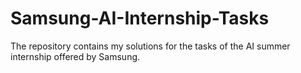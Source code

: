 # Samsung-AI-Internship-Tasks
The repository contains my solutions for the tasks of the AI summer internship offered by Samsung.

